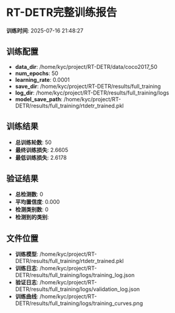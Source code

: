 # RT-DETR完整训练报告

**训练时间**: 2025-07-16 21:48:27

## 训练配置

- **data_dir**: /home/kyc/project/RT-DETR/data/coco2017_50
- **num_epochs**: 50
- **learning_rate**: 0.0001
- **save_dir**: /home/kyc/project/RT-DETR/results/full_training
- **log_dir**: /home/kyc/project/RT-DETR/results/full_training/logs
- **model_save_path**: /home/kyc/project/RT-DETR/results/full_training/rtdetr_trained.pkl

## 训练结果

- **总训练轮数**: 50
- **最终训练损失**: 2.6605
- **最低训练损失**: 2.6178

## 验证结果

- **总检测数**: 0
- **平均置信度**: 0.000
- **检测类别数**: 0
- **检测到的类别**: 

## 文件位置

- **训练模型**: /home/kyc/project/RT-DETR/results/full_training/rtdetr_trained.pkl
- **训练日志**: /home/kyc/project/RT-DETR/results/full_training/logs/training_log.json
- **验证日志**: /home/kyc/project/RT-DETR/results/full_training/logs/validation_log.json
- **训练曲线**: /home/kyc/project/RT-DETR/results/full_training/logs/training_curves.png
